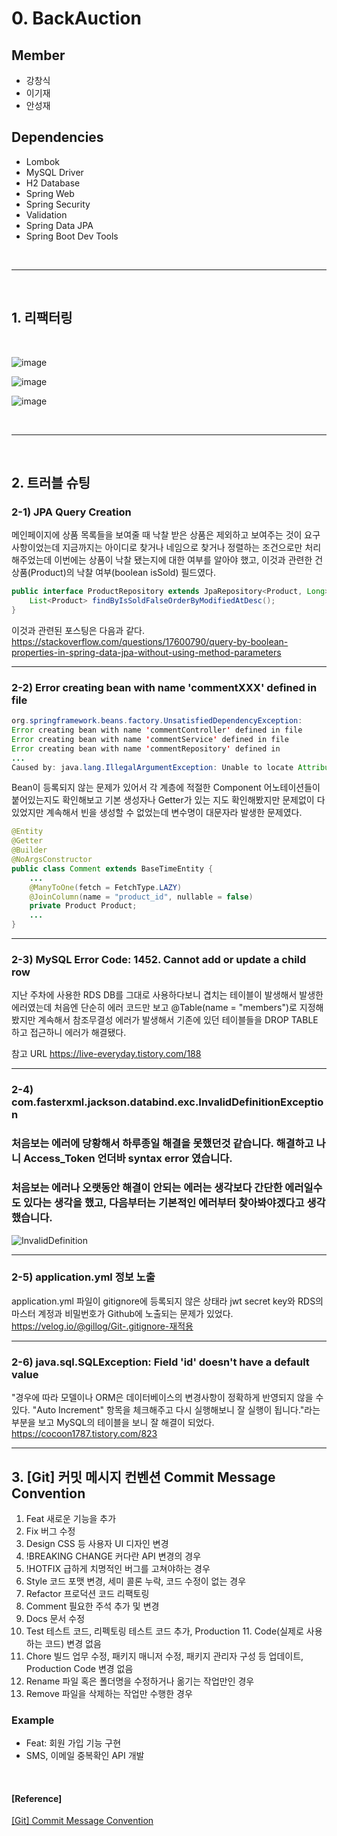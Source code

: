 # 0. BackAuction

## Member

- 강창식
- 이기재
- 안성재

## Dependencies
- Lombok
- MySQL Driver
- H2 Database
- Spring Web
- Spring Security
- Validation
- Spring Data JPA
- Spring Boot Dev Tools

<br/>

---

<br/>

## 1. 리팩터링

<br/>

![image](https://user-images.githubusercontent.com/64416833/198209243-76c6325f-21ea-48f2-9f6d-abb08a181fa7.png)

![image](https://user-images.githubusercontent.com/64416833/198209288-014d0011-97e0-455d-bda5-8f1a425f3a1c.png)

![image](https://user-images.githubusercontent.com/64416833/198209326-abdcbdbe-67bf-4b36-86bc-c8bd05c1d7db.png)

<br/>

---

<br/>

## 2. 트러블 슈팅

### 2-1) JPA Query Creation
메인페이지에 상품 목록들을 보여줄 때 낙찰 받은 상품은 제외하고 보여주는 것이 요구사항이었는데 지금까지는 아이디로 찾거나 네임으로 찾거나 정렬하는 조건으로만 처리해주었는데 이번에는 상품이 낙찰 됐는지에 대한 여부를 알아야 했고, 이것과 관련한 건 상품(Product)의 낙찰 여부(boolean isSold) 필드였다.
```java
public interface ProductRepository extends JpaRepository<Product, Long> {
    List<Product> findByIsSoldFalseOrderByModifiedAtDesc();
}
```

이것과 관련된 포스팅은 다음과 같다.
https://stackoverflow.com/questions/17600790/query-by-boolean-properties-in-spring-data-jpa-without-using-method-parameters

---

### 2-2) Error creating bean with name 'commentXXX' defined in file

```java
org.springframework.beans.factory.UnsatisfiedDependencyException:
Error creating bean with name 'commentController' defined in file
Error creating bean with name 'commentService' defined in file
Error creating bean with name 'commentRepository' defined in
...
Caused by: java.lang.IllegalArgumentException: Unable to locate Attribute with the the given name [product] on this ManagedType
```

Bean이 등록되지 않는 문제가 있어서 각 계층에 적절한 Component 어노테이션들이 붙어있는지도 확인해보고 기본 생성자나 Getter가 있는 지도 확인해봤지만 문제없이 다 있었지만 계속해서 빈을 생성할 수 없었는데 변수명이 대문자라 발생한 문제였다.

```java
@Entity
@Getter
@Builder
@NoArgsConstructor
public class Comment extends BaseTimeEntity {
    ...
    @ManyToOne(fetch = FetchType.LAZY)
    @JoinColumn(name = "product_id", nullable = false)
    private Product Product;
    ...
}
```

---

### 2-3) MySQL Error Code: 1452. Cannot add or update a child row
지난 주차에 사용한 RDS DB를 그대로 사용하다보니 겹치는 테이블이 발생해서 발생한 에러였는데 처음엔 단순히 에러 코드만 보고 @Table(name = "members")로 지정해봤지만 계속해서 참조무결성 에러가 발생해서 기존에 있던 테이블들을 DROP TABLE 하고 접근하니 에러가 해결됐다.

참고 URL
https://live-everyday.tistory.com/188

---

### 2-4) com.fasterxml.jackson.databind.exc.InvalidDefinitionException

### 처음보는 에러에 당황해서 하루종일 해결을 못했던것 같습니다. 해결하고 나니 Access_Token 언더바 syntax error 였습니다. 
### 처음보는 에러나 오랫동안 해결이 안되는 에러는 생각보다 간단한 에러일수도 있다는 생각을 했고, 다음부터는 기본적인 에러부터 찾아봐야겠다고 생각했습니다. 
![InvalidDefinition](https://user-images.githubusercontent.com/66250121/198214292-c5138b81-dae4-47a5-a20b-049aebc09b47.png)



---

### 2-5) application.yml 정보 노출
application.yml 파일이 gitignore에 등록되지 않은 상태라 jwt secret key와 RDS의 마스터 계정과 비밀번호가 Github에 노출되는 문제가 있었다.
https://velog.io/@gillog/Git-.gitignore-재적용

---

### 2-6) java.sql.SQLException: Field 'id' doesn't have a default value

"경우에 따라 모델이나 ORM은 데이터베이스의 변경사항이 정확하게 반영되지 않을 수 있다. "Auto Increment" 항목을 체크해주고 다시 실행해보니 잘 실행이 됩니다."라는 부분을 보고 MySQL의 테이블을 보니 잘 해결이 되었다.
https://cocoon1787.tistory.com/823

---



## 3. [Git] 커밋 메시지 컨벤션 Commit Message Convention


01. Feat	새로운 기능을 추가
02. Fix	버그 수정
03. Design	CSS 등 사용자 UI 디자인 변경
04. !BREAKING CHANGE	커다란 API 변경의 경우
05. !HOTFIX	급하게 치명적인 버그를 고쳐야하는 경우
06. Style	코드 포맷 변경, 세미 콜론 누락, 코드 수정이 없는 경우
07. Refactor	프로덕션 코드 리팩토링
08. Comment	필요한 주석 추가 및 변경
09. Docs	문서 수정
10. Test	테스트 코드, 리펙토링 테스트 코드 추가, Production 11. Code(실제로 사용하는 코드) 변경 없음
12. Chore	빌드 업무 수정, 패키지 매니저 수정, 패키지 관리자 구성 등 업데이트, Production Code 변경 없음
13. Rename	파일 혹은 폴더명을 수정하거나 옮기는 작업만인 경우
14. Remove	파일을 삭제하는 작업만 수행한 경우


### Example
- Feat: 회원 가입 기능 구현
- SMS, 이메일 중복확인 API 개발

<br/>

#### [Reference]

[[Git] Commit Message Convention](https://velog.io/@archivvonjang/Git-Commit-Message-Convention)

